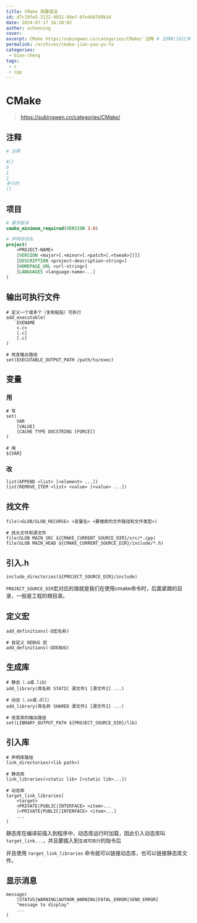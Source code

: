 ```yaml
---
title: CMake 简要语法
id: d7c19fe5-3122-4931-9def-0fe4dd7d9b34
date: 2024-07-17 16:28:02
auther: xchenning
cover: 
excerpt: CMake https//subingwen.cn/categories/CMake/ 注释 # 注释#[[012多行的]] 项目 # 需求版本cmake_minimum_required(VERSION 3.0)# 声明项目名project(	<PROJECT-NAME
permalink: /archives/cmake-jian-yao-yu-fa
categories:
 - bian-cheng
tags: 
 - c
 - cpp
---
```


# CMake

> https://subingwen.cn/categories/CMake/
## 注释

```cmake
# 注释

#[[
0
1
2
多行的
]]
```

## 项目

```cmake
# 需求版本
cmake_minimum_required(VERSION 3.0)

# 声明项目名
project(
	<PROJECT-NAME>  
    [VERSION <major>[.<minor>[.<patch>[.<tweak>]]]]  
    [DESCRIPTION <project-description-string>]  
    [HOMEPAGE_URL <url-string>]  
    [LANGUAGES <language-name>...]
)
```

## 输出可执行文件

```
# 定义一个或多个（复制粘贴）可执行
add_executable(
	EXENAME
	<.c>
	[.c]
	[.c]
)

# 改变输出路径
set(EXECUTABLE_OUTPUT_PATH /path/to/exec)
```

## 变量

### 用

```
# 写
set(
	VAR 
	[VALUE] 
	[CACHE TYPE DOCSTRING [FORCE]]
)

# 用
${VAR}
```

### 改

```
list(APPEND <list> [<element> ...])
list(REMOVE_ITEM <list> <value> [<value> ...])
```

## 找文件

```
file(<GLOB/GLOB_RECURSE> <变量名> <要搜索的文件路径和文件类型>)

# 找头文件和源文件
file(GLOB MAIN_SRC ${CMAKE_CURRENT_SOURCE_DIR}/src/*.cpp)  
file(GLOB MAIN_HEAD ${CMAKE_CURRENT_SOURCE_DIR}/include/*.h)
```

## 引入.h

```
include_directories(${PROJECT_SOURCE_DIR}/include)
```

`PROJECT_SOURCE_DIR`宏对应的值就是我们在使用cmake命令时，后面紧跟的目录，一般是工程的根目录。

## 定义宏

```
add_definitions(-D宏名称)

# 自定义 DEBUG 宏
add_definitions(-DDEBUG)
```

## 生成库

```
# 静态（.a或.lib）
add_library(库名称 STATIC 源文件1 [源文件2] ...)

# 动态（.so或.dll）
add_library(库名称 SHARED 源文件1 [源文件2] ...)

# 改变库的输出路径
set(LIBRARY_OUTPUT_PATH ${PROJECT_SOURCE_DIR}/lib)
```

## 引入库

```
# 声明库路径
link_directories(<lib path>)

# 静态库
link_libraries(<static lib> [<static lib>...])

# 动态库
target_link_libraries(  
    <target>   
    <PRIVATE|PUBLIC|INTERFACE> <item>...   
    [<PRIVATE|PUBLIC|INTERFACE> <item>...]
    ...
)
```

静态库在编译前插入到程序中，动态库运行时加载，因此引入动态库叫`target_link...`，并且要插入到`生成可执行`的指令后

并且使用 `target_link_libraries` 命令就可以链接动态库，也可以链接静态库文件。

## 显示消息

```
message(
	[STATUS|WARNING|AUTHOR_WARNING|FATAL_ERROR|SEND_ERROR] 
	"message to display" 
	...
)
```
